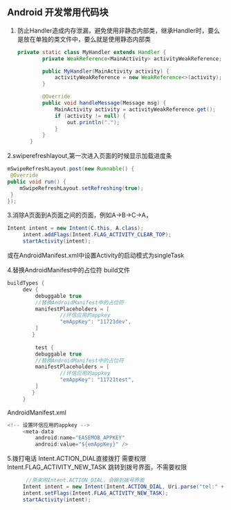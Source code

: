 ## Android 开发常用代码块

1. 防止Handler造成内存泄漏，避免使用非静态内部类，继承Handler时，要么是放在单独的类文件中，要么就是使用静态内部类

   ```java
   private static class MyHandler extends Handler {
           private WeakReference<MainActivity> activityWeakReference;

           public MyHandler(MainActivity activity) {
               activityWeakReference = new WeakReference<>(activity);
           }

           @Override
           public void handleMessage(Message msg) {
               MainActivity activity = activityWeakReference.get();
               if (activity != null) {
                   out.println(".");
               }
           }
       }
   ```
   
2.swiperefreshlayout,第一次进入页面的时候显示加载进度条
   ```java
   mSwipeRefreshLayout.post(new Runnable() {
    @Override    
   public void run() {
       mSwipeRefreshLayout.setRefreshing(true);
    }
});
   ```
3.消除A页面到A页面之间的页面，例如A->B->C->A，
   ```java
   Intent intent = new Intent(C.this, A.class);
        intent.addFlags(Intent.FLAG_ACTIVITY_CLEAR_TOP);
        startActivity(intent);
   ```   
   或在AndroidManifest.xml中设置Activity的启动模式为singleTask
   
4.替换AndroidManifest中的占位符
   build文件
   ```java
   buildTypes {
        dev {
            debuggable true
            //替换AndroidManifest中的占位符
            manifestPlaceholders = [
                    //环信应用的appkey
                    "emAppKey": "11721dev",
            ]
           }
            
            test {
            debuggable true
            //替换AndroidManifest中的占位符
            manifestPlaceholders = [
                    //环信应用的appkey
                    "emAppKey": "11721test",
            ]
           }
        }
   ```   
   AndroidManifest.xml
   
   ```java
   <!-- 设置环信应用的appkey -->
        <meta-data
            android:name="EASEMOB_APPKEY"
            android:value="${emAppKey}" />
   ```   
5.拨打电话
   Intent.ACTION_DIAL直接拨打 需要权限
   Intent.FLAG_ACTIVITY_NEW_TASK 跳转到拨号界面，不需要权限
   ```java
         //原来用Intent.ACTION_DIAL，会跳到拨号界面
        Intent intent = new Intent(Intent.ACTION_DIAL, Uri.parse("tel:" + "18717937864"));
        intent.setFlags(Intent.FLAG_ACTIVITY_NEW_TASK);
        startActivity(intent);
   ```   
   


